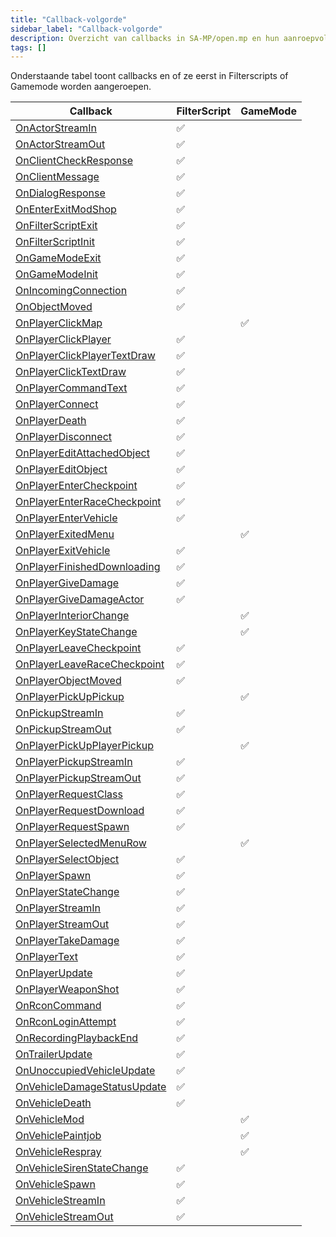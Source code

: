```yaml
---
title: "Callback‑volgorde"
sidebar_label: "Callback‑volgorde"
description: Overzicht van callbacks in SA-MP/open.mp en hun aanroepvolgorde.
tags: []
---
```


Onderstaande tabel toont callbacks en of ze eerst in Filterscripts of Gamemode worden aangeroepen.

| Callback | FilterScript | GameMode |
| --- | --- | --- |
| [OnActorStreamIn](../callbacks/OnActorStreamIn) | ✅ |  |
| [OnActorStreamOut](../callbacks/OnActorStreamOut) | ✅ |  |
| [OnClientCheckResponse](../callbacks/OnClientCheckResponse) | ✅ |  |
| [OnClientMessage](../callbacks/OnClientMessage) | ✅ |  |
| [OnDialogResponse](../callbacks/OnDialogResponse) | ✅ |  |
| [OnEnterExitModShop](../callbacks/OnEnterExitModShop) | ✅ |  |
| [OnFilterScriptExit](../callbacks/OnFilterScriptExit) | ✅ |  |
| [OnFilterScriptInit](../callbacks/OnFilterScriptInit) | ✅ |  |
| [OnGameModeExit](../callbacks/OnGameModeExit) | ✅ |  |
| [OnGameModeInit](../callbacks/OnGameModeInit) | ✅ |  |
| [OnIncomingConnection](../callbacks/OnIncomingConnection) | ✅ |  |
| [OnObjectMoved](../callbacks/OnObjectMoved) | ✅ |  |
| [OnPlayerClickMap](../callbacks/OnPlayerClickMap) |  | ✅ |
| [OnPlayerClickPlayer](../callbacks/OnPlayerClickPlayer) | ✅ |  |
| [OnPlayerClickPlayerTextDraw](../callbacks/OnPlayerClickPlayerTextDraw) | ✅ |  |
| [OnPlayerClickTextDraw](../callbacks/OnPlayerClickTextDraw) | ✅ |  |
| [OnPlayerCommandText](../callbacks/OnPlayerCommandText) | ✅ |  |
| [OnPlayerConnect](../callbacks/OnPlayerConnect) | ✅ |  |
| [OnPlayerDeath](../callbacks/OnPlayerDeath) | ✅ |  |
| [OnPlayerDisconnect](../callbacks/OnPlayerDisconnect) | ✅ |  |
| [OnPlayerEditAttachedObject](../callbacks/OnPlayerEditAttachedObject) | ✅ |  |
| [OnPlayerEditObject](../callbacks/OnPlayerEditObject) | ✅ |  |
| [OnPlayerEnterCheckpoint](../callbacks/OnPlayerEnterCheckpoint) | ✅ |  |
| [OnPlayerEnterRaceCheckpoint](../callbacks/OnPlayerEnterRaceCheckpoint) | ✅ |  |
| [OnPlayerEnterVehicle](../callbacks/OnPlayerEnterVehicle) | ✅ |  |
| [OnPlayerExitedMenu](../callbacks/OnPlayerExitedMenu) |  | ✅ |
| [OnPlayerExitVehicle](../callbacks/OnPlayerExitVehicle) | ✅ |  |
| [OnPlayerFinishedDownloading](../callbacks/OnPlayerFinishedDownloading) | ✅ |  |
| [OnPlayerGiveDamage](../callbacks/OnPlayerGiveDamage) | ✅ |  |
| [OnPlayerGiveDamageActor](../callbacks/OnPlayerGiveDamageActor) | ✅ |  |
| [OnPlayerInteriorChange](../callbacks/OnPlayerInteriorChange) |  | ✅ |
| [OnPlayerKeyStateChange](../callbacks/OnPlayerKeyStateChange) |  | ✅ |
| [OnPlayerLeaveCheckpoint](../callbacks/OnPlayerLeaveCheckpoint) | ✅ |  |
| [OnPlayerLeaveRaceCheckpoint](../callbacks/OnPlayerLeaveRaceCheckpoint) | ✅ |  |
| [OnPlayerObjectMoved](../callbacks/OnPlayerObjectMoved) | ✅ |  |
| [OnPlayerPickUpPickup](../callbacks/OnPlayerPickUpPickup) |  | ✅ |
| [OnPickupStreamIn](../callbacks/OnPickupStreamIn) | ✅ |  |
| [OnPickupStreamOut](../callbacks/OnPickupStreamOut) | ✅ |  |
| [OnPlayerPickUpPlayerPickup](../callbacks/OnPlayerPickUpPlayerPickup) |  | ✅ |
| [OnPlayerPickupStreamIn](../callbacks/OnPlayerPickupStreamIn) | ✅ |  |
| [OnPlayerPickupStreamOut](../callbacks/OnPlayerPickupStreamOut) | ✅ |  |
| [OnPlayerRequestClass](../callbacks/OnPlayerRequestClass) | ✅ |  |
| [OnPlayerRequestDownload](../callbacks/OnPlayerRequestDownload) | ✅ |  |
| [OnPlayerRequestSpawn](../callbacks/OnPlayerRequestSpawn) | ✅ |  |
| [OnPlayerSelectedMenuRow](../callbacks/OnPlayerSelectedMenuRow) |  | ✅ |
| [OnPlayerSelectObject](../callbacks/OnPlayerSelectObject) | ✅ |  |
| [OnPlayerSpawn](../callbacks/OnPlayerSpawn) | ✅ |  |
| [OnPlayerStateChange](../callbacks/OnPlayerStateChange) | ✅ |  |
| [OnPlayerStreamIn](../callbacks/OnPlayerStreamIn) | ✅ |  |
| [OnPlayerStreamOut](../callbacks/OnPlayerStreamOut) | ✅ |  |
| [OnPlayerTakeDamage](../callbacks/OnPlayerTakeDamage) | ✅ |  |
| [OnPlayerText](../callbacks/OnPlayerText) | ✅ |  |
| [OnPlayerUpdate](../callbacks/OnPlayerUpdate) | ✅ |  |
| [OnPlayerWeaponShot](../callbacks/OnPlayerWeaponShot) | ✅ |  |
| [OnRconCommand](../callbacks/OnRconCommand) | ✅ |  |
| [OnRconLoginAttempt](../callbacks/OnRconLoginAttempt) | ✅ |  |
| [OnRecordingPlaybackEnd](../callbacks/OnRecordingPlaybackEnd) | ✅ |  |
| [OnTrailerUpdate](../callbacks/OnTrailerUpdate) | ✅ |  |
| [OnUnoccupiedVehicleUpdate](../callbacks/OnUnoccupiedVehicleUpdate) | ✅ |  |
| [OnVehicleDamageStatusUpdate](../callbacks/OnVehicleDamageStatusUpdate) | ✅ |  |
| [OnVehicleDeath](../callbacks/OnVehicleDeath) | ✅ |  |
| [OnVehicleMod](../callbacks/OnVehicleMod) |  | ✅ |
| [OnVehiclePaintjob](../callbacks/OnVehiclePaintjob) |  | ✅ |
| [OnVehicleRespray](../callbacks/OnVehicleRespray) |  | ✅ |
| [OnVehicleSirenStateChange](../callbacks/OnVehicleSirenStateChange) | ✅ |  |
| [OnVehicleSpawn](../callbacks/OnVehicleSpawn) | ✅ |  |
| [OnVehicleStreamIn](../callbacks/OnVehicleStreamIn) | ✅ |  |
| [OnVehicleStreamOut](../callbacks/OnVehicleStreamOut) | ✅ |  |


